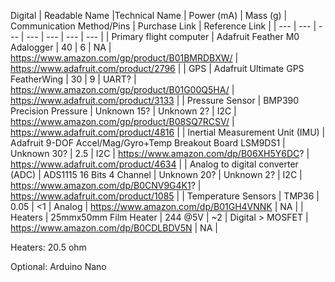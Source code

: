 
Digital
| Readable Name |Technical Name | Power (mA) | Mass (g) | Communication Method/Pins | Purchase Link | Reference Link |
| --- | --- | --- | --- | --- | --- | --- |
| Primary flight computer | Adafruit Feather M0 Adalogger | 40 | 6 | NA | https://www.amazon.com/gp/product/B01BMRDBXW/ | https://www.adafruit.com/product/2796 |
| GPS | Adafruit Ultimate GPS FeatherWing | 30 | 9 | UART? | https://www.amazon.com/gp/product/B01G00Q5HA/ | https://www.adafruit.com/product/3133 |
| Pressure Sensor | BMP390 Precision Pressure | Unknown 15? | Unknown 2? | I2C | https://www.amazon.com/gp/product/B08SQ7RCSV/ | https://www.adafruit.com/product/4816 |
| Inertial Measurement Unit (IMU) | Adafruit 9-DOF Accel/Mag/Gyro+Temp Breakout Board LSM9DS1 | Unknown 30? | 2.5 | I2C | https://www.amazon.com/dp/B06XH5Y6DC? | https://www.adafruit.com/product/4634 |
| Analog to digital converter (ADC) | ADS1115 16 Bits 4 Channel | Unknown 20? | Unknown 2? | I2C | https://www.amazon.com/dp/B0CNV9G4K1? | https://www.adafruit.com/product/1085 |
| Temperature Sensors | TMP36 | 0.05 | <1 | Analog | https://www.amazon.com/dp/B01GH4VNNK | NA |
| Heaters | 25mmx50mm Film Heater | 244 @5V | ~2 | Digital > MOSFET | https://www.amazon.com/dp/B0CDLBDV5N | NA |




Heaters: 20.5 ohm


Optional:
Arduino Nano

